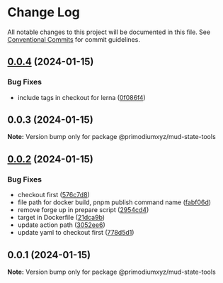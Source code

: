 # Change Log

All notable changes to this project will be documented in this file.
See [Conventional Commits](https://conventionalcommits.org) for commit guidelines.

## [0.0.4](https://github.com/primodiumxyz/mud-state-tools/compare/v0.0.3...v0.0.4) (2024-01-15)


### Bug Fixes

* include tags in checkout for lerna ([0f086f4](https://github.com/primodiumxyz/mud-state-tools/commit/0f086f4d840d61505920bb7f455cae4644af18fc))





## 0.0.3 (2024-01-15)

**Note:** Version bump only for package @primodiumxyz/mud-state-tools





## [0.0.2](https://github.com/primodiumxyz/mud-state-tools/compare/v0.0.1...v0.0.2) (2024-01-15)


### Bug Fixes

* checkout first ([576c7d8](https://github.com/primodiumxyz/mud-state-tools/commit/576c7d8908a3ccce8a4ce38d91372de69b490a19))
* file path for docker build, pnpm publish command name ([fabf06d](https://github.com/primodiumxyz/mud-state-tools/commit/fabf06d7fd951fa6da2d18e52f0b2772296bc773))
* remove forge up in prepare script ([2954cd4](https://github.com/primodiumxyz/mud-state-tools/commit/2954cd451c5a74dc8adfca8d20d3067206144f11))
* target in Dockerfile ([21dca9b](https://github.com/primodiumxyz/mud-state-tools/commit/21dca9b38171400c812e0c1e173f2a4bc2a84b0f))
* update action path ([3052ee6](https://github.com/primodiumxyz/mud-state-tools/commit/3052ee6a7ca7f552fe347bcfc1eb14590fe5eefd))
* update yaml to checkout first ([778d5d1](https://github.com/primodiumxyz/mud-state-tools/commit/778d5d17b6c287ff84eb298e1cdef0737e602556))





## 0.0.1 (2024-01-15)

**Note:** Version bump only for package @primodiumxyz/mud-state-tools
